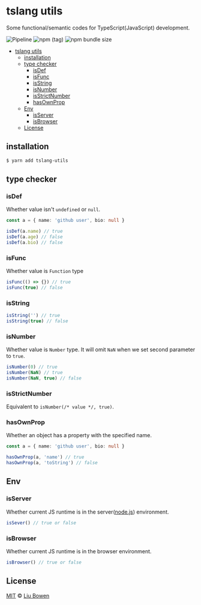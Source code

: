 # tslang utils

Some functional/semantic codes for TypeScript(JavaScript) development.

![Pipeline](https://github.com/lbwa/tslang-utils/workflows/Pipeline/badge.svg) <img alt="npm (tag)" src="https://img.shields.io/npm/v/tslang-utils/latest?style=flat-square"> <img alt="npm bundle size" src="https://img.shields.io/bundlephobia/minzip/tslang-utils?style=flat-square">

<!-- TOC -->

- [tslang utils](#tslang-utils)
  - [installation](#installation)
  - [type checker](#type-checker)
    - [isDef](#isdef)
    - [isFunc](#isfunc)
    - [isString](#isstring)
    - [isNumber](#isnumber)
    - [isStrictNumber](#isstrictnumber)
    - [hasOwnProp](#hasownprop)
  - [Env](#env)
    - [isServer](#isserver)
    - [isBrowser](#isbrowser)
  - [License](#license)

<!-- /TOC -->

## installation

```bash
$ yarn add tslang-utils
```

## type checker

### isDef

Whether value isn't `undefined` or `null`.

```ts
const a = { name: 'github user', bio: null }

isDef(a.name) // true
isDef(a.age) // false
isDef(a.bio) // false
```

### isFunc

Whether value is `Function` type

```ts
isFunc(() => {}) // true
isFunc(true) // false
```

### isString

```ts
isString('') // true
isString(true) // false
```

### isNumber

Whether value is `Number` type. It will omit `NaN` when we set second parameter to `true`.

```ts
isNumber(0) // true
isNumber(NaN) // true
isNumber(NaN, true) // false
```

### isStrictNumber

Equivalent to `isNumber(/* value */, true)`.

### hasOwnProp

Whether an object has a property with the specified name.

```ts
const a = { name: 'github user', bio: null }

hasOwnProp(a, 'name') // true
hasOwnProp(a, 'toString') // false
```

## Env

### isServer

Whether current JS runtime is in the server([node.js](https://nodejs.org)) environment.

```ts
isSever() // true or false
```

### isBrowser

Whether current JS runtime is in the browser environment.

```ts
isBrowser() // true or false
```

## License

[MIT](./LICENSE) © [Liu Bowen](https://github.com/lbwa)
